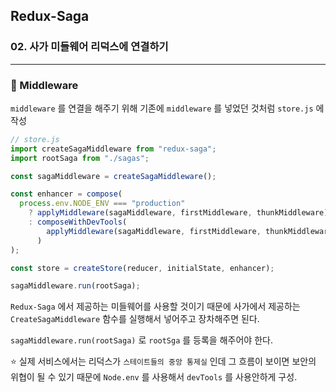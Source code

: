 ## Redux-Saga

### 02. 사가 미들웨어 리덕스에 연결하기

---

### 📌 Middleware

`middleware` 를 연결을 해주기 위해 기존에 `middleware` 를 넣었던 것처럼 `store.js` 에 작성

```js
// store.js
import createSagaMiddleware from "redux-saga";
import rootSaga from "./sagas";

const sagaMiddleware = createSagaMiddleware();

const enhancer = compose(
  process.env.NODE_ENV === "production"
    ? applyMiddleware(sagaMiddleware, firstMiddleware, thunkMiddleware)
    : composeWithDevTools(
        applyMiddleware(sagaMiddleware, firstMiddleware, thunkMiddleware)
      )
);

const store = createStore(reducer, initialState, enhancer);

sagaMiddleware.run(rootSaga);
```

`Redux-Saga` 에서 제공하는 미들웨어를 사용할 것이기 때문에 사가에서 제공하는 `CreateSagaMiddleware` 함수를 실행해서 넣어주고 장차해주면 된다.

`sagaMiddleware.run(rootSaga)` 로 `rootSga` 를 등록을 해주어야 한다.

⭐️ 실제 서비스에서는 리덕스가 `스테이트들의 중앙 통제실` 인데 그 흐름이 보이면 보안의 위협이 될 수 있기 때문에 `Node.env` 를 사용해서 `devTools` 를 사용안하게 구성.

